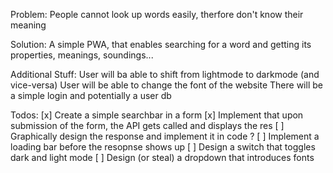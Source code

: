 Problem:
People cannot look up words easily, therfore don't know their meaning

Solution:
A simple PWA, that enables searching for a word and getting its properties, meanings, soundings...

Additional Stuff:
User will ba able to shift from lightmode to darkmode (and vice-versa)
User will be able to change the font of the website
There will be a simple login and potentially a user db

Todos:
[x] Create a simple searchbar in a form
[x] Implement that upon submission of the form, the API gets called and displays the res
[ ] Graphically design the response and implement it in code
? [ ] Implement a loading bar before the resopnse shows up
[ ] Design a switch that toggles dark and light mode
[ ] Design (or steal) a dropdown that introduces fonts
